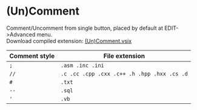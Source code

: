 # (Un)Comment
Comment/Uncomment from single button, placed by default at EDIT->Advanced menu.    
Download compiled extension: [(Un)Comment.vsix](https://github.com/Refridgerator/-Un-Comment/raw/master/bin/Release/(Un)Comment.vsix)
  
Comment style | File extension 
--- | --- 
`;` | `.asm .inc .ini`
`//` | `.c .cc .cpp .cxx .c++ .h .hpp .hxx .cs .d`
`#` | `.txt`
`--` | `.sql`
`'` | `.vb`
